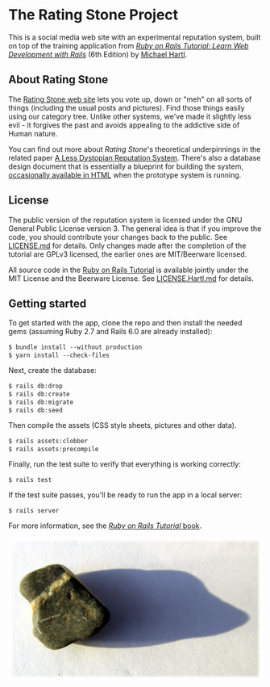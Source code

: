 # The Rating Stone Project

This is a social media web site with an experimental reputation system,
built on top of the training application from [*Ruby on Rails Tutorial:
Learn Web Development with Rails*](https://www.railstutorial.org/)
(6th Edition) by [Michael Hartl](https://www.michaelhartl.com/).

## About Rating Stone

The [Rating Stone web site](https://ratingstone.agmsmith.ca/) lets you
vote up, down or "meh" on all sorts of things (including the usual posts
and pictures).  Find those things easily using our category tree.  Unlike other
systems, we've made it slightly less evil - it forgives the past and avoids
appealing to the addictive side of Human nature.

You can find out more about <em>Rating Stone</em>'s theoretical underpinnings
in the related paper [A Less Dystopian Reputation System](http://web.ncf.ca/au829/WeekendReports/20190201/AGMSReputationSystem.html).
There's also a database design document that is essentially a blueprint for
building the system, [occasionally available in HTML](http://ratingstone.agmsmith.ca/docs/Database%20Design.html)
when the prototype system is running.

## License

The public version of the reputation system is licensed under the GNU General
Public License version 3.  The general idea is that if you improve the code, you
should contribute your changes back to the public.  See [LICENSE.md](LICENSE.md)
for details.  Only changes made after the completion of the tutorial are GPLv3
licensed, the earlier ones are MIT/Beerware licensed.

All source code in the [Ruby on Rails Tutorial](https://www.railstutorial.org/)
is available jointly under the MIT License and the Beerware License.  See
[LICENSE.Hartl.md](LICENSE.Hartl.md) for details.

## Getting started

To get started with the app, clone the repo and then install the needed gems
(assuming Ruby 2.7 and Rails 6.0 are already installed):

```
$ bundle install --without production
$ yarn install --check-files
```

Next, create the database:

```
$ rails db:drop
$ rails db:create
$ rails db:migrate
$ rails db:seed
```

Then compile the assets (CSS style sheets, pictures and other data).

```
$ rails assets:clobber
$ rails assets:precompile
```

Finally, run the test suite to verify that everything is working correctly:

```
$ rails test
```

If the test suite passes, you'll be ready to run the app in a local server:

```
$ rails server
```

For more information, see the
[*Ruby on Rails Tutorial* book](https://www.railstutorial.org/book).

![One of many Rating Stones](/app/assets/images/RatingStoneIcon_00000_16x9.jpg)

